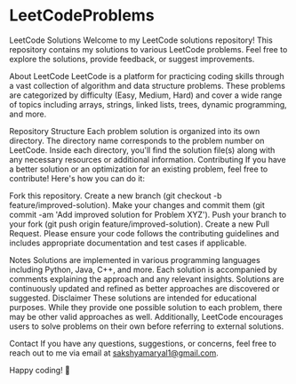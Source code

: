 # LeetCodeProblems
LeetCode Solutions
Welcome to my LeetCode solutions repository! This repository contains my solutions to various LeetCode problems. Feel free to explore the solutions, provide feedback, or suggest improvements.

About LeetCode
LeetCode is a platform for practicing coding skills through a vast collection of algorithm and data structure problems. These problems are categorized by difficulty (Easy, Medium, Hard) and cover a wide range of topics including arrays, strings, linked lists, trees, dynamic programming, and more.

Repository Structure
Each problem solution is organized into its own directory.
The directory name corresponds to the problem number on LeetCode.
Inside each directory, you'll find the solution file(s) along with any necessary resources or additional information.
Contributing
If you have a better solution or an optimization for an existing problem, feel free to contribute! Here's how you can do it:

Fork this repository.
Create a new branch (git checkout -b feature/improved-solution).
Make your changes and commit them (git commit -am 'Add improved solution for Problem XYZ').
Push your branch to your fork (git push origin feature/improved-solution).
Create a new Pull Request.
Please ensure your code follows the contributing guidelines and includes appropriate documentation and test cases if applicable.

Notes
Solutions are implemented in various programming languages including Python, Java, C++, and more.
Each solution is accompanied by comments explaining the approach and any relevant insights.
Solutions are continuously updated and refined as better approaches are discovered or suggested.
Disclaimer
These solutions are intended for educational purposes. While they provide one possible solution to each problem, there may be other valid approaches as well. Additionally, LeetCode encourages users to solve problems on their own before referring to external solutions.

Contact
If you have any questions, suggestions, or concerns, feel free to reach out to me via email at sakshyamaryal1@gmail.com.

Happy coding! 🚀
